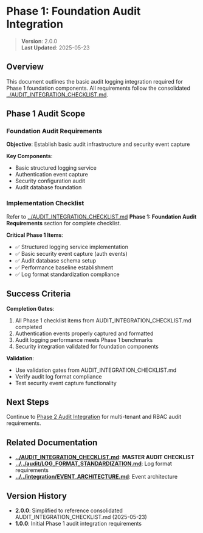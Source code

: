 
# Phase 1: Foundation Audit Integration

> **Version**: 2.0.0  
> **Last Updated**: 2025-05-23

## Overview

This document outlines the basic audit logging integration required for Phase 1 foundation components. All requirements follow the consolidated [../AUDIT_INTEGRATION_CHECKLIST.md](../AUDIT_INTEGRATION_CHECKLIST.md).

## Phase 1 Audit Scope

### Foundation Audit Requirements

**Objective**: Establish basic audit infrastructure and security event capture

**Key Components**:
- Basic structured logging service
- Authentication event capture
- Security configuration audit
- Audit database foundation

### Implementation Checklist

Refer to [../AUDIT_INTEGRATION_CHECKLIST.md](../AUDIT_INTEGRATION_CHECKLIST.md) **Phase 1: Foundation Audit Requirements** section for complete checklist.

**Critical Phase 1 Items**:
- ✅ Structured logging service implementation
- ✅ Basic security event capture (auth events)
- ✅ Audit database schema setup
- ✅ Performance baseline establishment
- ✅ Log format standardization compliance

## Success Criteria

**Completion Gates**:
1. All Phase 1 checklist items from AUDIT_INTEGRATION_CHECKLIST.md completed
2. Authentication events properly captured and formatted
3. Audit logging performance meets Phase 1 benchmarks
4. Security integration validated for foundation components

**Validation**:
- Use validation gates from AUDIT_INTEGRATION_CHECKLIST.md
- Verify audit log format compliance
- Test security event capture functionality

## Next Steps

Continue to [Phase 2 Audit Integration](../phase2/AUDIT_INTEGRATION.md) for multi-tenant and RBAC audit requirements.

## Related Documentation

- **[../AUDIT_INTEGRATION_CHECKLIST.md](../AUDIT_INTEGRATION_CHECKLIST.md)**: **MASTER AUDIT CHECKLIST**
- **[../../audit/LOG_FORMAT_STANDARDIZATION.md](../../audit/LOG_FORMAT_STANDARDIZATION.md)**: Log format requirements
- **[../../integration/EVENT_ARCHITECTURE.md](../../integration/EVENT_ARCHITECTURE.md)**: Event architecture

## Version History

- **2.0.0**: Simplified to reference consolidated AUDIT_INTEGRATION_CHECKLIST.md (2025-05-23)
- **1.0.0**: Initial Phase 1 audit integration requirements
